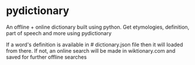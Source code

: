 # pydictionary
An offline + online dictionary built using python. Get etymologies, definition, part of speech and more using pydictionary

If a word's definition is available in # dictionary.json file then it will loaded from there.
If not, an online search will be made in wiktionary.com and saved for further offline searches
